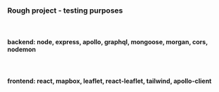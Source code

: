 <h3>Rough project - testing purposes</h3><br/>
<h4>backend: node, express, apollo, graphql, mongoose, morgan, cors, nodemon</h4><br/>
<h4>frontend: react, mapbox, leaflet, react-leaflet, tailwind, apollo-client</h4>
